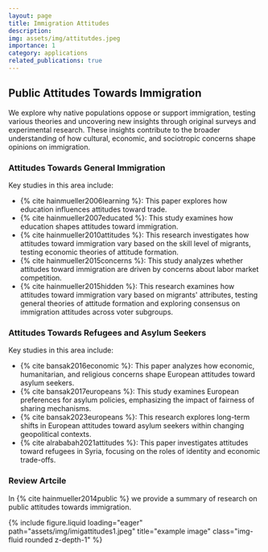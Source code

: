 ```yaml
---
layout: page
title: Immigration Attitudes
description: 
img: assets/img/attitutdes.jpeg
importance: 1
category: applications
related_publications: true
---
```



## Public Attitudes Towards Immigration

We explore why native populations oppose or support immigration, testing various theories and uncovering new insights through original surveys and experimental research. These insights contribute to the broader understanding of how cultural, economic, and sociotropic concerns shape opinions on immigration.

### Attitudes Towards General Immigration

Key studies in this area include:  
- {% cite hainmueller2006learning %}: This paper explores how education influences attitudes toward trade.  
- {% cite hainmueller2007educated %}: This study examines how education shapes attitudes toward immigration.  
- {% cite hainmueller2010attitudes %}: This research investigates how attitudes toward immigration vary based on the skill level of migrants, testing economic theories of attitude formation.  
- {% cite hainmueller2015concerns %}: This study analyzes whether attitudes toward immigration are driven by concerns about labor market competition.  
- {% cite hainmueller2015hidden %}: This research examines how attitudes toward immigration vary based on migrants' attributes, testing general theories of attitude formation and exploring consensus on immigration attitudes across voter subgroups.



### Attitudes Towards Refugees and Asylum Seekers

Key studies in this area include:
- {% cite bansak2016economic %}: This paper analyzes how economic, humanitarian, and religious concerns shape European attitudes toward asylum seekers.
- {% cite bansak2017europeans %}: This study examines European preferences for asylum policies, emphasizing the impact of fairness of sharing mechanisms.
- {% cite bansak2023europeans %}: This research explores long-term shifts in European attitudes toward asylum seekers within changing geopolitical contexts.
- {% cite alrababah2021attitudes %}: This paper investigates attitudes toward refugees in Syria, focusing on the roles of identity and economic trade-offs.

### Review Artcile

In {% cite hainmueller2014public %} we provide a summary of research on public attitudes towards immigration. 


<div class="row">
    <div class="col-sm mt-3 mt-md-0">
        {% include figure.liquid loading="eager" path="assets/img/imigattitudes1.jpeg" title="example image" class="img-fluid rounded z-depth-1" %}
    </div>
</div>
<div class="caption">
</div>


